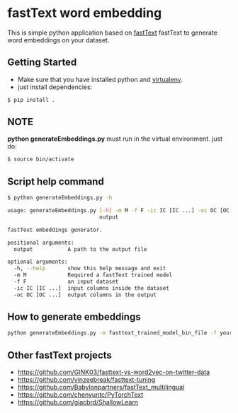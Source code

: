 # fastText word embedding
This is simple python application based on [fastText](https://github.com/facebookresearch/fastText) fastText to generate word embeddings on your dataset.

## Getting Started
- Make sure that you have installed python and [virtualenv](https://virtualenv.pypa.io/en/stable/).
- just install dependencies:

```bash
$ pip install .
```

## NOTE
**python generateEmbeddings.py** must run in the virtual environment. just do:

```bash
$ source bin/activate
```

## Script help command

```bash
$ python generateEmbeddings.py -h

usage: generateEmbeddings.py [-h] -m M -f F -ic IC [IC ...] -oc OC [OC ...]
                             output

fastText embeddings generator.

positional arguments:
  output           A path to the output file

optional arguments:
  -h, --help       show this help message and exit
  -m M             Required a fastText trained model
  -f F             an input dataset
  -ic IC [IC ...]  input columns inside the dataset
  -oc OC [OC ...]  output columns in the output
  ```

## How to generate embeddings

```bash
python generateEmbeddings.py -m fasttext_trained_model_bin_file -f your_dataset_csv_file -ic columns_to_generate_embeddings -oc columns_in_the_output_embedding_file -- output_file
```

## Other fastText projects

- https://github.com/GINK03/fasttext-vs-word2vec-on-twitter-data
- https://github.com/vinzeebreak/fasttext-tuning
- https://github.com/Babylonpartners/fastText_multilingual
- https://github.com/chenyuntc/PyTorchText
- https://github.com/giacbrd/ShallowLearn
